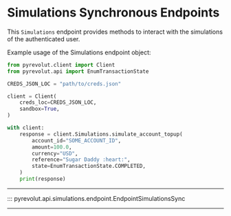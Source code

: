 # Simulations Synchronous Endpoints

This `Simulations` endpoint provides methods to interact with the simulations of the authenticated user.

Example usage of the Simulations endpoint object:

```python
from pyrevolut.client import Client
from pyrevolut.api import EnumTransactionState

CREDS_JSON_LOC = "path/to/creds.json"

client = Client(
    creds_loc=CREDS_JSON_LOC,
    sandbox=True,
)

with client:
    response = client.Simulations.simulate_account_topup(
        account_id="SOME_ACCOUNT_ID",
        amount=100.0,
        currency="USD",
        reference="Sugar Daddy :heart:",
        state=EnumTransactionState.COMPLETED,
    )
    print(response)
```

---

::: pyrevolut.api.simulations.endpoint.EndpointSimulationsSync

---
